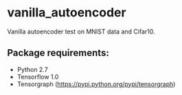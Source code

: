 # vanilla_autoencoder
Vanilla autoencoder test on MNIST data and Cifar10.


## Package requirements:

* Python 2.7
* Tensorflow 1.0
* Tensorgraph (https://pypi.python.org/pypi/tensorgraph)
